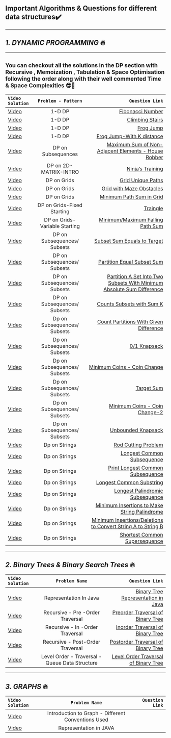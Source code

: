 ## Important Algorithms & Questions for different data structures✔️
----
## *1. DYNAMIC PROGRAMMING*  🔥
----
## <sup>You can checkout all the solutions in the DP section with Recursive , Memoization , Tabulation & Space Optimisation following the order along with their well commented Time & Space Complexities 😎🚀</sup> 
| `Video Solution`  | `Problem - Pattern`  | `Question Link` | 
| :------------ |:---------------:| -----:| 
|   [Video](https://youtu.be/tyB0ztf0DNY )   | 1-D DP | [Fibonacci Number](https://leetcode.com/problems/fibonacci-number/) |
| [Video](https://youtu.be/mLfjzJsN8us )   | 1-D DP | [Climbing Stairs](https://leetcode.com/problems/fibonacci-number/)  |
|  [Video](https://youtu.be/EgG3jsGoPvQ)   | 1-D DP | [Frog Jump](https://bit.ly/3t1Sjyx)  |
|  [Video](https://youtu.be/Kmh3rhyEtB8)   | 1-D DP | [Frog Jump-With K distance](https://www.youtube.com/redirect?event=video_description&redir_token=QUFFLUhqbUxtRy1pOXU1WmpjRDhCcUJxSGlKSEkxMWthQXxBQ3Jtc0tsNUtiVUNsdFNmQlA1N3pmRGh6N1kyUk5Ic2pkRlgyZEd6SjEyRmpWWTNhalktT3VJZXYzRWZMN1pYQVFjb013VUxqN1JMTEp2UHA2WFRMZklzdTVoRnhsQlpMZkhkOW0xdVgtRGc2ZGI4c2J3MWhjMA&q=https%3A%2F%2Fatcoder.jp%2Fcontests%2Fdp%2Ftasks%2Fdp_b&v=Kmh3rhyEtB8)  |
|  [Video](https://youtu.be/GrMBfJNk_NY)   | DP on Subsequences | [Maximum Sum of Non-Adjacent Elements - House Robber](https://leetcode.com/problems/house-robber/)  |
|  [Video](https://youtu.be/AE39gJYuRog)   | DP on 2D-MATRIX-INTRO | [Ninja’s Training ](https://www.codingninjas.com/codestudio/problems/ninja-s-training_3621003?source=youtube&campaign=striver_dp_videos&utm_source=youtube&utm_medium=affiliate&utm_campaign=striver_dp_videos)  |
|  [Video](https://youtu.be/sdE0A2Oxofw)   |  DP on Grids| [Grid Unique Paths](https://leetcode.com/problems/unique-paths/)  |
|  [Video](https://youtu.be/TmhpgXScLyY)   |  DP on Grids| [Grid with Maze Obstacles](https://leetcode.com/problems/unique-paths-ii/)  |
|  [Video](https://youtu.be/_rgTlyky1uQ)   |  DP on Grids| [Minimum Path Sum in Grid](https://leetcode.com/problems/minimum-path-sum/)  |
|  [Video](https://youtu.be/SrP-PiLSYC0)   |  DP on Grids-Fixed Starting| [Traingle](https://leetcode.com/problems/triangle/)  |
|  [Video](https://youtu.be/N_aJ5qQbYA0)   |  DP on Grids-Variable Starting| [Minimum/Maximum Falling Path Sum](https://leetcode.com/problems/minimum-falling-path-sum/)  |
|  [Video](https://youtu.be/fWX9xDmIzRI)   |  DP on Subsequences/ Subsets| [Subset Sum Equals to Target](https://www.codingninjas.com/codestudio/problems/subset-sum-equal-to-k_1550954?leftPanelTab=1)  |
|  [Video](https://youtu.be/7win3dcgo3k)   |  DP on Subsequences/ Subsets| [ Partition Equal Subset Sum ](https://leetcode.com/problems/partition-equal-subset-sum/)  |
|  [Video](https://youtu.be/GS_OqZb2CWc) |  DP on Subsequences/ Subsets| [ Partition A Set Into Two Subsets With Minimum Absolute Sum Difference ](https://www.codingninjas.com/codestudio/problems/partition-a-set-into-two-subsets-such-that-the-difference-of-subset-sums-is-minimum_842494?source=youtube&campaign=striver_dp_videos&utm_source=youtube&utm_medium=affiliate&utm_campaign=striver_dp_videos/)  |
|  [Video](https://youtu.be/ZHyb-A2Mte4)   |  DP on Subsequences/ Subsets| [ Counts Subsets with Sum K](https://www.codingninjas.com/codestudio/problems/number-of-subsets_3952532?source=youtube&campaign=striver_dp_videos&utm_source=youtube&utm_medium=affiliate&utm_campaign=striver_dp_videos&leftPanelTab=1)  |
|  [Video](https://youtu.be/zoilQD1kYSg)   |Dp on Subsequences/ Subsets| [Count Partitions With Given Difference](https://www.codingninjas.com/codestudio/problems/partitions-with-given-difference_3751628?source=youtube&campaign=striver_dp_videos&utm_source=youtube&utm_medium=affiliate&utm_campaign=striver_dp_videos)  |
|  [Video](https://youtu.be/zoilQD1kYSg)   |Dp on Subsequences/ Subsets| [0/1 Knapsack](https://www.codingninjas.com/codestudio/problems/0-1-knapsack_920542?source=youtube&campaign=striver_dp_videos&utm_source=youtube&utm_medium=affiliate&utm_campaign=striver_dp_videos)  |
|  [Video](https://youtu.be/myPeWb3Y68A)   |Dp on Subsequences/ Subsets| [Minimum Coins - Coin Change](https://www.codingninjas.com/codestudio/problems/minimum-elements_3843091?leftPanelTab=1?source=youtube&campaign=striver_dpseries&utm_source=youtube&utm_medium=affiliate&utm_campaign=striver_dpseries)  |
|  [Video](https://youtu.be/b3GD8263-PQ)   |Dp on Subsequences/ Subsets| [Target Sum](https://leetcode.com/problems/target-sum/)  |
|  [Video](https://youtu.be/HgyouUi11zk)   |Dp on Subsequences/ Subsets| [Minimum Coins - Coin Change-2](https://leetcode.com/problems/coin-change-2/)  |
|  [Video](https://youtu.be/OgvOZ6OrJoY)   |Dp on Subsequences/ Subsets| [Unbounded Knapsack ](https://www.codingninjas.com/codestudio/problems/unbounded-knapsack_1215029?source=youtube&campaign=striver_dp_videos&utm_source=youtube&utm_medium=affiliate&utm_campaign=striver_dp_videos)  |
|[Video](https://youtu.be/mO8XpGoJwuo)   |Dp on Strings| [Rod Cutting Problem](https://practice.geeksforgeeks.org/problems/rod-cutting0840/1) |
|[Video](https://youtu.be/NPZn9jBrX8U)   |Dp on Strings| [Longest Common Subsequence](https://www.codingninjas.com/codestudio/problems/longest-common-subsequence_624879?source=youtube&campaign=striver_dp_videos&utm_source=youtube&utm_medium=affiliate&utm_campaign=striver_dp_videos) |
|[Video](https://youtu.be/-zI4mrF2Pb4)   |Dp on Strings| [Print Longest Common Subsequence](https://www.codingninjas.com/codestudio/problems/longest-common-subsequence_624879?source=youtube&campaign=striver_dp_videos&utm_source=youtube&utm_medium=affiliate&utm_campaign=striver_dp_videos) |
|[Video](https://youtu.be/_wP9mWNPL5w)   |Dp on Strings| [Longest Common Substring ](https://practice.geeksforgeeks.org/problems/longest-common-substring1452/1) |
|[Video](https://youtu.be/6i_T5kkfv4A)   |Dp on Strings| [ Longest Palindromic Subsequence ](https://www.codingninjas.com/codestudio/problems/longest-common-subsequence_624879?source=youtube&campaign=striver_dp_videos&utm_source=youtube&utm_medium=affiliate&utm_campaign=striver_dp_videos) |
|[Video](https://youtu.be/xPBLEj41rFU)   |Dp on Strings| [  Minimum Insertions to Make String Palindrome ](https://www.codingninjas.com/codestudio/problems/minimum-insertions-to-make-palindrome_985293?source=youtube&campaign=striver_dp_videos&utm_source=youtube&utm_medium=affiliate&utm_campaign=striver_dp_videos) |
|[Video](https://youtu.be/yMnH0jrir0Q)   |Dp on Strings| [ Minimum Insertions/Deletions to Convert String A to String B ](https://leetcode.com/problems/delete-operation-for-two-strings/) |
|[Video](https://youtu.be/xElxAuBcvsU)   |Dp on Strings| [ Shortest Common Supersequence ](https://leetcode.com/problems/shortest-common-supersequence/) |


----

## *2. Binary Trees & Binary Search Trees* 🔥
| `Video Solution`  | `Problem Name`  | `Question Link` |
| :------------ |:---------------:| -----:| 
|[Video](https://youtu.be/hyLyW7rP24I)   |Representation In Java| [Binary Tree Representation in Java](https://www.geeksforgeeks.org/binary-tree-set-1-introduction/) |
|[Video](https://youtu.be/RlUu72JrOCQ)   |Recursive - Pre -Order Traversal| [Preorder Traversal of Binary Tree ](https://leetcode.com/problems/binary-tree-preorder-traversal/) |
|[Video](https://youtu.be/Z_NEgBgbRVI)   |Recursive - In -Order Traversal| [ Inorder Traversal of Binary Tree](https://leetcode.com/problems/binary-tree-inorder-traversal/) |
|[Video](https://youtu.be/COQOU6klsBg)   |Recursive - Post-Order Traversal| [ Postorder Traversal of Binary Tree](https://leetcode.com/problems/binary-tree-postorder-traversal/) |
|[Video](https://youtu.be/EoAsWbO7sqg)   |Level Order - Traversal - Queue Data Structure| [ Level Order Traversal of Binary Tree](https://leetcode.com/problems/binary-tree-level-order-traversal/) |

----

## *3. GRAPHS*  🔥
| `Video Solution`  | `Problem Name`  | `Question Link` |
| :------------ |:---------------:| -----:| 
|[Video](https://youtu.be/M3_pLsDdeuU)   |Introduction to Graph - Different Conventions Used||
|[Video](https://youtu.be/OsNklbh9gYI)   |Representation in JAVA||



